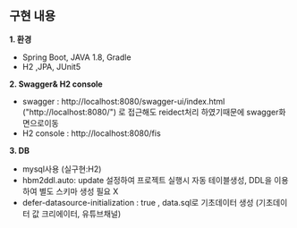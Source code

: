 
## 구현 내용

**1\. 환경**
* Spring Boot, JAVA 1.8, Gradle
* H2 ,JPA, JUnit5

**2\. Swagger& H2 console**
* swagger : http://localhost:8080/swagger-ui/index.html   ("http://localhost:8080/") 로 접근해도 reidect처리 하였기때문에 swagger화면으로이동
* H2 console : http://localhost:8080/fis

**3\. DB**
* mysql사용 (실구현:H2)
* hbm2ddl.auto: update 설정하여 프로젝트 실행시 자동 테이블생성, DDL을 이용하여 별도 스키마 생성 필요  X
* defer-datasource-initialization : true , data.sql로 기초데이터 생성 (기초데이터 값 크리에이터, 유튜브채널)